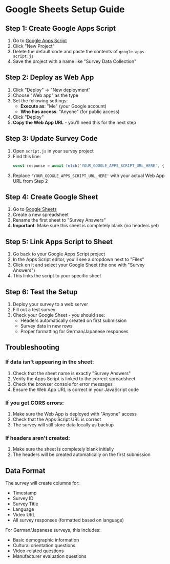 # Google Sheets Setup Guide

## Step 1: Create Google Apps Script

1. Go to [Google Apps Script](https://script.google.com/)
2. Click "New Project"
3. Delete the default code and paste the contents of `google-apps-script.js`
4. Save the project with a name like "Survey Data Collection"

## Step 2: Deploy as Web App

1. Click "Deploy" → "New deployment"
2. Choose "Web app" as the type
3. Set the following settings:
   - **Execute as**: "Me" (your Google account)
   - **Who has access**: "Anyone" (for public access)
4. Click "Deploy"
5. **Copy the Web App URL** - you'll need this for the next step

## Step 3: Update Survey Code

1. Open `script.js` in your survey project
2. Find this line:
   ```javascript
   const response = await fetch('YOUR_GOOGLE_APPS_SCRIPT_URL_HERE', {
   ```
3. Replace `'YOUR_GOOGLE_APPS_SCRIPT_URL_HERE'` with your actual Web App URL from Step 2

## Step 4: Create Google Sheet

1. Go to [Google Sheets](https://sheets.google.com/)
2. Create a new spreadsheet
3. Rename the first sheet to "Survey Answers"
4. **Important**: Make sure this sheet is completely blank (no headers yet)

## Step 5: Link Apps Script to Sheet

1. Go back to your Google Apps Script project
2. In the Apps Script editor, you'll see a dropdown next to "Files" 
3. Click on it and select your Google Sheet (the one with "Survey Answers")
4. This links the script to your specific sheet

## Step 6: Test the Setup

1. Deploy your survey to a web server
2. Fill out a test survey
3. Check your Google Sheet - you should see:
   - Headers automatically created on first submission
   - Survey data in new rows
   - Proper formatting for German/Japanese responses

## Troubleshooting

### If data isn't appearing in the sheet:
1. Check that the sheet name is exactly "Survey Answers"
2. Verify the Apps Script is linked to the correct spreadsheet
3. Check the browser console for error messages
4. Ensure the Web App URL is correct in your JavaScript code

### If you get CORS errors:
1. Make sure the Web App is deployed with "Anyone" access
2. Check that the Apps Script URL is correct
3. The survey will still store data locally as backup

### If headers aren't created:
1. Make sure the sheet is completely blank initially
2. The headers will be created automatically on the first submission

## Data Format

The survey will create columns for:
- Timestamp
- Survey ID
- Survey Title  
- Language
- Video URL
- All survey responses (formatted based on language)

For German/Japanese surveys, this includes:
- Basic demographic information
- Cultural orientation questions
- Video-related questions
- Manufacturer evaluation questions 